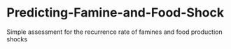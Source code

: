 # Predicting-Famine-and-Food-Shock
Simple assessment for the recurrence rate of famines and food production shocks
